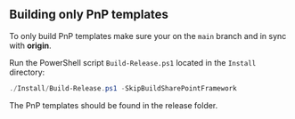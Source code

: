 ## Building only PnP templates

To only build PnP templates make sure your on the `main` branch and in sync with **origin**.

Run the PowerShell script `Build-Release.ps1` located in the `Install` directory:

```powershell
./Install/Build-Release.ps1 -SkipBuildSharePointFramework
```

The PnP templates should be found in the release folder.
